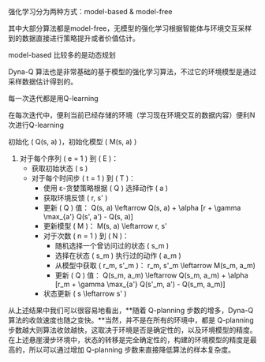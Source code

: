 强化学习分为两种方式：model-based & model-free

其中大部分算法都是model-free，无模型的强化学习根据智能体与环境交互采样到的数据直接进行策略提升或者价值估计。

model-based 比较多的是动态规划

Dyna-Q 算法也是非常基础的基于模型的强化学习算法，不过它的环境模型是通过采样数据估计得到的。



每一次迭代都是用Q-learning

在每次迭代中，便利当前已经存储的环境（学习现在环境交互的数据内容）便利N次进行Q-learning



初始化 \( Q(s, a) \)，初始化模型 \( M(s, a) \)

1. 对于每个序列 \( e = 1 \) 到 \( E \)：
   - 获取初始状态 \( s \)
   - 对于每个时间步 \( t = 1 \) 到 \( T \)：
     - 使用 ε-贪婪策略根据 \( Q \) 选择动作 \( a \)
     - 获取环境反馈 \( r, s' \)
     - 更新 \( Q \) 值：
       Q(s, a) \leftarrow Q(s, a) + \alpha [r + \gamma \max_{a'} Q(s', a') - Q(s, a)]
     - 更新模型 \( M \)：
       M(s, a) \leftarrow r, s'
     - 对于次数 \( n = 1 \) 到 \( N \)：
       - 随机选择一个曾访问过的状态 \( s_m \)
       - 选择在状态 \( s_m \) 执行过的动作 \( a_m \)
       - 从模型中获取 \( r_m, s'_m \)：
         r_m, s'_m \leftarrow M(s_m, a_m)
       - 更新 \( Q \) 值：
         Q(s_m, a_m) \leftarrow Q(s_m, a_m) + \alpha [r_m + \gamma \max_{a'} Q(s'_m, a') - Q(s_m, a_m)]
     - 状态更新 \( s \leftarrow s' \)



从上述结果中我们可以很容易地看出，**随着 Q-planning 步数的增多，Dyna-Q 算法的收敛速度也随之变快。**当然，并不是在所有的环境中，都是 Q-planning 步数越大则算法收敛越快，这取决于环境是否是确定性的，以及环境模型的精度。在上述悬崖漫步环境中，状态的转移是完全确定性的，构建的环境模型的精度是最高的，所以可以通过增加 Q-planning 步数来直接降低算法的样本复杂度。

